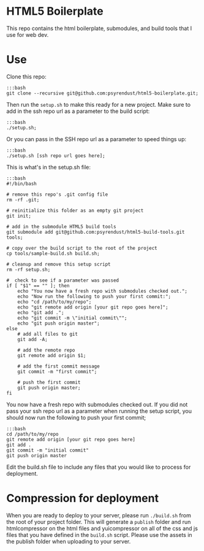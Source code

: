 # HTML5 Boilerplate

This repo contains the html boilerplate, submodules, and build tools that I use for web dev.

# Use

Clone this repo:

	:::bash
	git clone --recursive git@github.com:psyrendust/html5-boilerplate.git;

Then run the `setup.sh` to make this ready for a new project. Make sure to add in the ssh repo url as a parameter to the build script:

	:::bash
	./setup.sh;

Or you can pass in the SSH repo url as a parameter to speed things up:

	:::bash
	./setup.sh [ssh repo url goes here];

This is what's in the setup.sh file:

	:::bash
	#!/bin/bash

	# remove this repo's .git config file
	rm -rf .git;

	# reinitialize this folder as an empty git project
	git init;

	# add in the submodule HTML5 build tools
	git submodule add git@github.com:psyrendust/html5-build-tools.git tools;

	# copy over the build script to the root of the project
	cp tools/sample-build.sh build.sh;

	# cleanup and remove this setup script
	rm -rf setup.sh;

	#  check to see if a parameter was passed
	if [ "$1" == "" ]; then
		echo "You now have a fresh repo with submodules checked out.";
		echo "Now run the following to push your first commit:";
		echo "cd /path/to/my/repo";
		echo "git remote add origin [your git repo goes here]";
		echo "git add .";
		echo "git commit -m \"initial commit\"";
		echo "git push origin master";
	else
		# add all files to git
		git add -A;

		# add the remote repo
		git remote add origin $1;

		# add the first commit message
		git commit -m "first commit";

		# push the first commit
		git push origin master;
	fi

You now have a fresh repo with submodules checked out. If you did not pass your ssh repo url as a parameter when running the setup script, you should now run the following to push your first commit;

	:::bash
	cd /path/to/my/repo
	git remote add origin [your git repo goes here]
	git add .
	git commit -m "initial commit"
	git push origin master

Edit the build.sh file to include any files that you would like to process for deployment.

# Compression for deployment

When you are ready to deploy to your server, please run `./build.sh` from the root of your project folder. This will generate a `publish` folder and run htmlcompressor on the html files and yuicompressor on all of the css and js files that you have defined in the `build.sh` script. Please use the assets in the publish folder when uploading to your server.